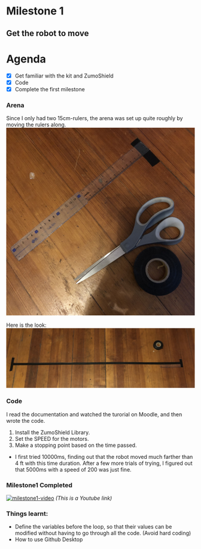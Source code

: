 # Milestone 1
## Get the robot to move

# Agenda
- [x] Get familiar with the kit and ZumoShield
- [x] Code 
- [x] Complete the first milestone

### Arena
Since I only had two 15cm-rulers, the arena was set up quite roughly by moving the rulers along.  
![arena1_materials](arena1_materials.jpg)

Here is the look:  
![arena1](arena1.jpg)


### Code
I read the documentation and watched the turorial on Moodle, and then wrote the code.
1. Install the ZumoShield Library.
2. Set the SPEED for the motors.
3. Make a stopping point based on the time passed.
  - I first tried 10000ms, finding out that the robot moved much farther than 4 ft with this time duration. After a few more trials of trying, I figured out that 5000ms with a speed of 200 was just fine.


### Milestone1 Completed
[![milestone1-video](http://img.youtube.com/vi/A9531wtNQUo/0.jpg)](https://www.youtube.com/watch?v=A9531wtNQUo)
*(This is a Youtube link)*  


### Things learnt:
- Define the variables before the loop, so that their values can be modified without having to go through all the code. (Avoid hard coding)
- How to use Github Desktop

